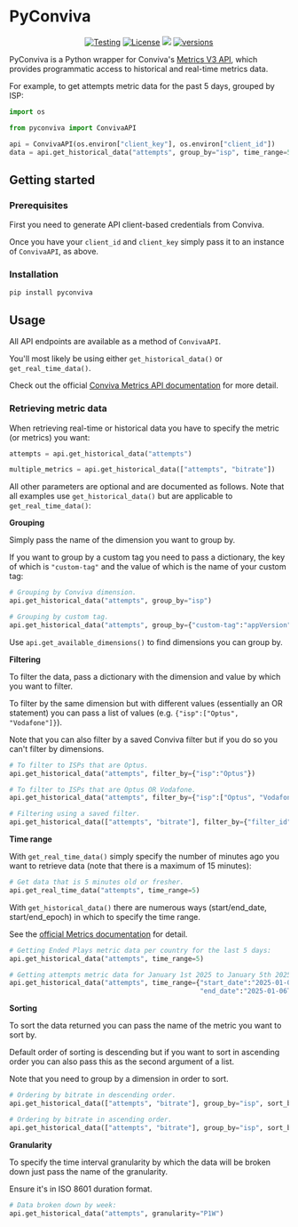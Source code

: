 # PyConviva

<p align="center">
     <a href="https://github.com/ben-nour/pyconviva/actions/workflows/tests.yml"><img src="https://github.com/ben-nour/pyconviva/actions/workflows/tests.yml/badge.svg"                 alt="Testing"></a>
     <a href="https://github.com/ben-nour/pyconviva/blob/main/LICENSE"><img src="https://img.shields.io/pypi/l/pyconviva" alt="License"></a>
     <a href="https://codecov.io/gh/ben-nour/pyconviva" ><img src="https://codecov.io/gh/ben-nour/pyconviva/graph/badge.svg"/></a>
    <a href="https://pypi.org/project/pyconviva/"><img src="https://img.shields.io/pypi/pyversions/pyconviva" alt="versions"></a>
</p>

PyConviva is a Python wrapper for Conviva's [Metrics V3 API](https://developer.conviva.com/docs/metrics-api-v3), which provides programmatic access to historical and real-time metrics data.

For example, to get attempts metric data for the past 5 days, grouped by ISP:

```py
import os

from pyconviva import ConvivaAPI

api = ConvivaAPI(os.environ["client_key"], os.environ["client_id"])
data = api.get_historical_data("attempts", group_by="isp", time_range=5)
```

## Getting started

### Prerequisites 

First you need to generate API client-based credentials from Conviva.

Once you have your `client_id` and `client_key` simply pass it to an instance of `ConvivaAPI`, as above.

### Installation

```
pip install pyconviva
```

## Usage

All API endpoints are available as a method of `ConvivaAPI`.

You'll most likely be using either `get_historical_data()` or `get_real_time_data()`.

Check out the official [Conviva Metrics API documentation](https://developer.conviva.com/docs/metrics-api-v3) for more detail.

### Retrieving metric data

When retrieving real-time or historical data you have to
specify the metric (or metrics) you want:

```py
attempts = api.get_historical_data("attempts")

multiple_metrics = api.get_historical_data(["attempts", "bitrate"])
```

All other parameters are optional and are documented as follows. Note that
all examples use `get_historical_data()` but are applicable to `get_real_time_data()`:

**Grouping**

Simply pass the name of the dimension you want to group by.

If you want to group by a custom tag you need to pass a dictionary,
the key of which is `"custom-tag"` and the value of which is the name of your custom tag:

```py
# Grouping by Conviva dimension.
api.get_historical_data("attempts", group_by="isp")

# Grouping by custom tag.
api.get_historical_data("attempts", group_by={"custom-tag":"appVersion"})
```

Use `api.get_available_dimensions()` to find dimensions you can group by.

**Filtering**

To filter the data, pass a dictionary with the dimension and value by which you want to filter.

To filter by the same dimension but with different values (essentially an OR statement) you can 
pass a list of values (e.g. `{"isp":["Optus", "Vodafone"]}`).

Note that you can also filter by a saved Conviva filter but if you do so you can't filter
by dimensions.

```py
# To filter to ISPs that are Optus.
api.get_historical_data("attempts", filter_by={"isp":"Optus"})

# To filter to ISPs that are Optus OR Vodafone.
api.get_historical_data("attempts", filter_by={"isp":["Optus", "Vodafone"]})

# Filtering using a saved filter.
api.get_historical_data(["attempts", "bitrate"], filter_by={"filter_id":"180"})
```

**Time range**

With `get_real_time_data()` simply specify the number of minutes ago you want to retrieve data (note that there is a maximum of 15 minutes):

```py
# Get data that is 5 minutes old or fresher.
api.get_real_time_data("attempts", time_range=5)
```

With `get_historical_data()` there are numerous ways (start/end_date, start/end_epoch) in which to specify the time range.

See the [official Metrics documentation](https://developer.conviva.com/docs/metrics-api-v3/3434cc866b1a9-options-to-select-a-time-range) for detail.

```py
# Getting Ended Plays metric data per country for the last 5 days:
api.get_historical_data("attempts", time_range=5)

# Getting attempts metric data for January 1st 2025 to January 5th 2025
api.get_historical_data("attempts", time_range={"start_date":"2025-01-01T12:00:00.000Z",
                                                "end_date":"2025-01-06T12:59:59.000Z"})
```

**Sorting**

To sort the data returned you can pass the name of the metric you want to sort by.

Default order of sorting is descending but if you want to sort in ascending order you can
also pass this as the second argument of a list.

Note that you need to group by a dimension in order to sort.

```py
# Ordering by bitrate in descending order.
api.get_historical_data(["attempts", "bitrate"], group_by="isp", sort_by="bitrate")

# Ordering by bitrate in ascending order.
api.get_historical_data(["attempts", "bitrate"], group_by="isp", sort_by=["bitrate", "asc"])
```

**Granularity**

To specify the time interval granularity by which the data will be broken down
just pass the name of the granularity. 

Ensure it's in ISO 8601 duration format.

```py
# Data broken down by week:
api.get_historical_data("attempts", granularity="P1W")
```
